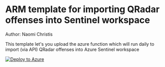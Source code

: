 # ARM template for importing QRadar offenses into Sentinel workspace

Author: Naomi Christis

This template let's you upload the azure function which will run daily to import (via API) QRadar offenses into Azure Sentinel workspace

[![Deploy to Azure](https://aka.ms/deploytoazurebutton)](https://portal.azure.com/#create/Microsoft.Template/uri/https%3A%2F%2Fraw.githubusercontent.com%2FNchristis%2FSentinelProjects-Scripts%2Fmain%2FArm%2520templates%2FQRadarOffensesToSentinel.json)
